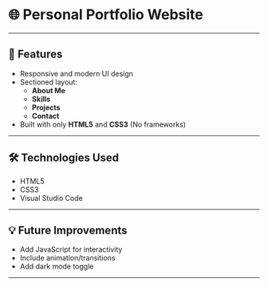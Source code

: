 # 🌐 Personal Portfolio Website
---

## 📌 Features

- Responsive and modern UI design
- Sectioned layout:
  - **About Me**
  - **Skills**
  - **Projects**
  - **Contact**
- Built with only **HTML5** and **CSS3** (No frameworks)

---

## 🛠️ Technologies Used

- HTML5
- CSS3
- Visual Studio Code

---

## 💡 Future Improvements

- Add JavaScript for interactivity
- Include animation/transitions
- Add dark mode toggle

---

